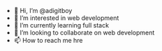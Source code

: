 - 👋 Hi, I’m @adigitboy
- 👀 I’m interested in web development
- 🌱 I’m currently learning full stack
- 💞️ I’m looking to collaborate on web development
- 📫 How to reach me hre


<!---
adigitboy/adigitboy is a ✨ special ✨ repository because its `README.md` (this file) appears on your GitHub profile.
You can click the Preview link to take a look at your changes.
--->
